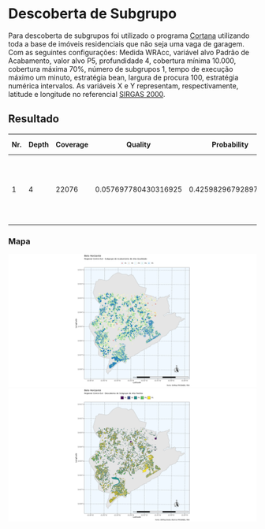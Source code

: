 # Descoberta de Subgrupo

Para descoberta de subgrupos foi utilizado o programa [Cortana](https://datamining.liacs.nl/cortana.html) utilizando toda a base de imóveis residenciais que não seja uma vaga de garagem. Com as seguintes configurações:
Medida WRAcc, variável alvo Padrão de Acabamento, valor alvo P5, profundidade 4, cobertura mínima 10.000, cobertura máxima 70%, número de subgrupos 1, tempo de execução máximo um minuto, estratégia bean, largura de procura 100, estratégia numérica intervalos.
As variáveis X e Y representam, respectivamente, latitude e longitude no referencial [SIRGAS 2000](https://www.ibge.gov.br/geociencias/informacoes-sobre-posicionamento-geodesico/sirgas.html).

## Resultado
Nr.|Depth|Coverage|Quality|Probability|Positives|p-Value|Conditions
--|--|--|--|--|--|--|--
1|4|22076|0.057697780430316925|0.42598296792897267|9404.0|NaN|AREA_CONSTRUCAO in (240.36, 6946.03] AND AREA_TERRENO in (449.49, 21167.36] AND X in (608895.7, 614244.56] AND Y in (-inf, 7796310.0]

### Mapa
![alt Perfil por Regionais](https://raw.githubusercontent.com/guinamen/aprendizado/main/Imagens/cortana.png)
![alt Perfil por Regionais](https://raw.githubusercontent.com/guinamen/aprendizado/main/Imagens/cortana2.png)
